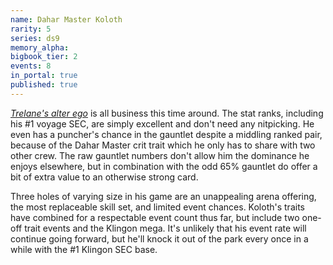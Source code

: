 ```yaml
---
name: Dahar Master Koloth
rarity: 5
series: ds9
memory_alpha:
bigbook_tier: 2
events: 8
in_portal: true
published: true
---
```


[_Trelane's alter ego_](https://www.youtube.com/watch?v=RXV5ciE8ucE&t=64) is all business this time around. The stat ranks, including his #1 voyage SEC, are simply excellent and don't need any nitpicking. He even has a puncher's chance in the gauntlet despite a middling ranked pair, because of the Dahar Master crit trait which he only has to share with two other crew. The raw gauntlet numbers don't allow him the dominance he enjoys elsewhere, but in combination with the odd 65% gauntlet do offer a bit of extra value to an otherwise strong card.

Three holes of varying size in his game are an unappealing arena offering, the most replaceable skill set, and limited event chances. Koloth's traits have combined for a respectable event count thus far, but include two one-off trait events and the Klingon mega. It's unlikely that his event rate will continue going forward, but he'll knock it out of the park every once in a while with the #1 Klingon SEC base.
